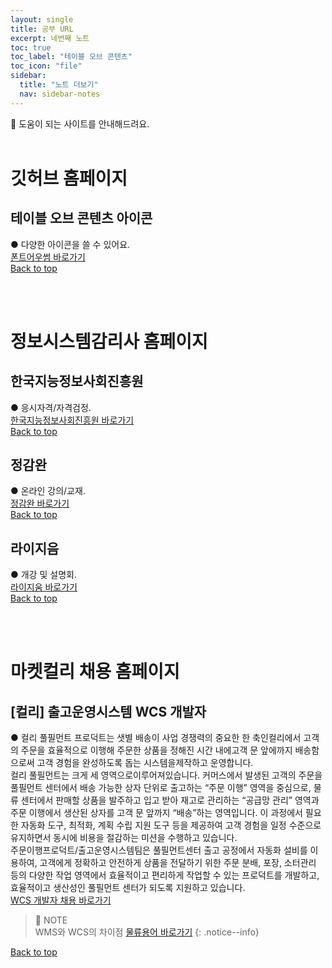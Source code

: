 ```yaml
---
layout: single
title: 공부 URL
excerpt: 네번째 노트
toc: true
toc_label: "테이블 오브 콘텐츠"
toc_icon: "file"
sidebar:
  title: "노트 더보기"
  nav: sidebar-notes
---
```


📖 도움이 되는 사이트를 안내해드려요.
<br><br>
# 깃허브 홈페이지
## 테이블 오브 콘텐츠 아이콘
● 다양한 아이콘을 쓸 수 있어요.<br><a href="https://fontawesome.com/search" class="btn btn--info">폰트어우썸 바로가기</a>
<br>
<a href="#" class="btn btn--success">Back to top</a>
<br>

<br><br>
# 정보시스템감리사 홈페이지
## 한국지능정보사회진흥원
● 응시자격/자격검정.<br><a href="https://auditor.nia.or.kr/front/main/main.do" class="btn btn--info">한국지능정보사회진흥원 바로가기</a>
<br>
<a href="#" class="btn btn--success">Back to top</a>
<br>

## 정감완
● 온라인 강의/교재.<br><a href="https://m.junggam.com/" class="btn btn--info">정감완 바로가기</a>
<br>
<a href="#" class="btn btn--success">Back to top</a>
<br>

## 라이지음
● 개강 및 설명회.<br><a href="https://www.lyzeum.com/board/board_list.asp?Boar_code=MP1174&Clas_Code=CC1363" class="btn btn--info">라이지움 바로가기</a>
<br>
<a href="#" class="btn btn--success">Back to top</a>
<br>

<br><br>
# 마켓컬리 채용 홈페이지
## [컬리] 출고운영시스템 WCS 개발자
● 컬리 ​풀필먼트 ​프로덕트는 ​샛별 배송이 ​사업 경쟁력의 중요한 한 ​축인 ​컬리에서 고객의 ​주문을 효율적으로 이행해 ​주문한 상품을 ​정해진 ​시간 내에 ​고객 ​문 ​앞에까지 배송함으로써 고객 ​경험을 ​완성하도록 돕는 시스템을 ​제작하고 ​운영합니다. ​<br>
컬리 풀필먼트는 크게 ​세 영역으로 ​이루어져있습니다. ​커머스에서 발생된 ​고객의 주문을 ​풀필먼트 ​센터에서 배송 가능한 ​상자 단위로 ​출고하는 “주문 이행” 영역을 중심으로, 물류 센터에서 판매할 상품을 발주하고 입고 받아 재고로 관리하는 “공급망 관리” 영역과 주문 이행에서 생산된 상자를 고객 문 앞까지 “배송”하는 영역입니다. 이 과정에서 필요한 자동화 도구, 최적화, 계획 수립 지원 도구 등을 제공하여 고객 경험을 일정 수준으로 유지하면서 동시에 비용을 절감하는 미션을  수행하고 있습니다. <br>
주문이행프로덕트/출고운영시스템팀은 풀필먼트센터 출고 공정에서 자동화 설비를 이용하여, 고객에게 정확하고 안전하게 상품을 전달하기 위한 주문 분배, 포장, 소터관리 등의 다양한 작업 영역에서 효율적이고 편리하게 작업할 수 있는 프로덕트를 개발하고, 효율적이고 생산성인 풀필먼트 센터가 되도록 지원하고 있습니다. <br>
<a href="https://kurly.career.greetinghr.com/ko/o/160303" class="btn btn--info">WCS 개발자 채용 바로가기</a> <br>

> 📓 NOTE <br>
> WMS와 WCS의 차이점
> <a href="https://blog.naver.com/PostView.naver?blogId=prioprio2&logNo=222575497699" class="btn btn--info">물류용어 바로가기</a>
> {: .notice--info}

<a href="#" class="btn btn--success">Back to top</a> <br>
